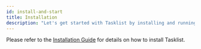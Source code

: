 ```yaml
---
id: install-and-start
title: Installation
description: "Let's get started with Tasklist by installing and running with these simple methods."
---
```


Please refer to the [Installation Guide](/self-managed/platform-deployment/platform-8-deployment.md) for details on how to install Tasklist.
